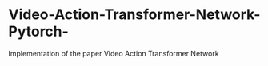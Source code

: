 # Video-Action-Transformer-Network-Pytorch-
Implementation of the paper Video Action Transformer Network 
